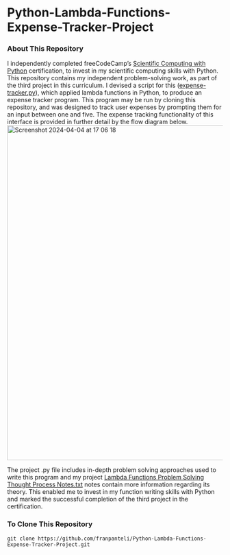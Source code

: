 # Python-Lambda-Functions-Expense-Tracker-Project
### About This Repository
I independently completed freeCodeCamp’s [Scientific Computing with Python](https://www.freecodecamp.org/learn/scientific-computing-with-python/) certification, to invest in my scientific computing skills with Python. This repository contains my independent problem-solving work, as part of the third project in this curriculum. I devised a script for this ([expense-tracker.py](https://github.com/franpanteli/Python-Lambda-Functions-Expense-Tracker-Project/blob/main/expense-tracker.py)), which applied lambda functions in Python, to produce an expense tracker program. This program may be run by cloning this repository, and was designed to track user expenses by prompting them for an input between one and five. The expense tracking functionality of this interface is provided in further detail by the flow diagram below. 
<img width="781" alt="Screenshot 2024-04-04 at 17 06 18" src="https://github.com/franpanteli/Python-Lambda-Functions-Expense-Tracker-Project/assets/131474705/66165b40-4ec6-4f31-b4f2-d924e4aacba8">

The project .py file includes in-depth problem solving approaches used to write this program and my project [Lambda Functions Problem Solving Thought Process Notes.txt](https://github.com/franpanteli/Python-Lambda-Functions-Expense-Tracker-Project/blob/main/Lambda%20Functions%20Problem%20Solving%20Thought%20Process%20Notes.txt) notes contain more information regarding its theory. This enabled me to invest in my function writing skills with Python and marked the successful completion of the third project in the certification.

### To Clone This Repository
```
git clone https://github.com/franpanteli/Python-Lambda-Functions-Expense-Tracker-Project.git
```
